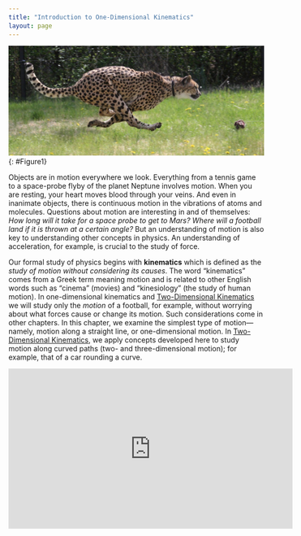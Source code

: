 ```yaml
---
title: "Introduction to One-Dimensional Kinematics"
layout: page
---
```


![A cheetah running at the Cincinnati zoo](../resources/Figure_02_00_01.jpg "The motion of a cheetah can be described by the animal&#x2019;s displacement, speed, velocity, and acceleration. When it runs in a straight line without any change in direction, its motion is said to be one dimensional. (credit: Mark Dumont, Wikimedia Commons)")
{: #Figure1}

Objects are in motion everywhere we look. Everything from a tennis game to a
space-probe flyby of the planet Neptune involves motion. When you are resting,
your heart moves blood through your veins. And even in inanimate objects, there
is continuous motion in the vibrations of atoms and molecules. Questions about
motion are interesting in and of themselves: *How long will it take for a space
probe to get to Mars? Where will a football land if it is thrown at a certain
angle?* But an understanding of motion is also key to understanding other
concepts in physics. An understanding of acceleration, for example, is crucial
to the study of force.

Our formal study of physics begins with
**kinematics** which is defined as the *study of motion without considering its
causes*. The word “kinematics” comes from a Greek term meaning motion and is
related to other English words such as “cinema” (movies) and “kinesiology” (the
study of human motion). In one-dimensional kinematics
and [Two-Dimensional Kinematics](../contents/ch3TwoDimensionalKinematics.md) we
will study only the
*motion* of a football, for example, without worrying about what forces cause or
change its motion. Such considerations come in other chapters. In this chapter,
we examine the simplest type of motion—namely, motion along a straight line, or
one-dimensional motion.
In [Two-Dimensional Kinematics](../contents/ch3TwoDimensionalKinematics.md), we
apply concepts developed here to study motion along curved paths (two- and
three-dimensional motion); for example, that of a car rounding a curve.

<div class="note" data-label="Video" markdown="1">
<iframe width="560" height="315" src="https://www.youtube.com/embed/bkbG8BJsInE" frameborder="0" allow="accelerometer; autoplay; clipboard-write; encrypted-media; gyroscope; picture-in-picture" allowfullscreen></iframe>
</div>
